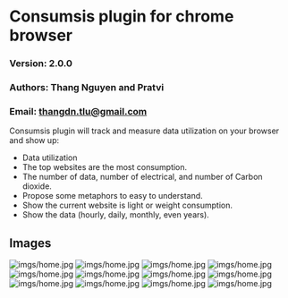 # Consumsis plugin for chrome browser
### Version: 2.0.0
### Authors: Thang Nguyen and Pratvi
### Email: thangdn.tlu@gmail.com

Consumsis plugin will track and measure data utilization on your browser and show up:
- Data utilization
- The top websites are the most consumption.
- The number of data, number of electrical, and number of Carbon dioxide. 
- Propose some metaphors to easy to understand.
- Show the current website is light or weight consumption.
- Show the data (hourly, daily, monthly, even years).

## Images
![imgs/home.jpg](imgs/img1.png)
![imgs/home.jpg](imgs/img2.png)
![imgs/home.jpg](imgs/img3.png)
![imgs/home.jpg](imgs/img4.png)
![imgs/home.jpg](imgs/img5.png)
![imgs/home.jpg](imgs/img6.png)
![imgs/home.jpg](imgs/img7.png)
![imgs/home.jpg](imgs/img8.png)
![imgs/home.jpg](imgs/img9.png)
![imgs/home.jpg](imgs/img10.png)
![imgs/home.jpg](imgs/img11.png)
![imgs/home.jpg](imgs/notifi.jpg)